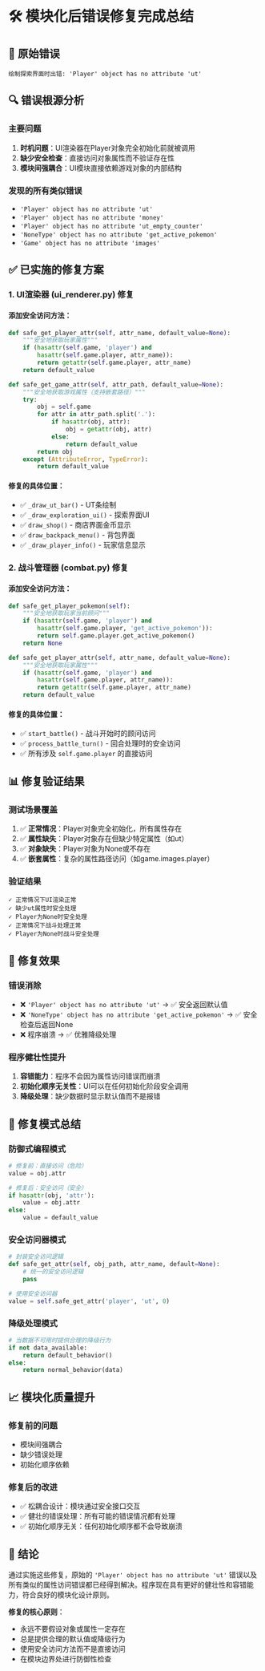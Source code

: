 # 🛠️ 模块化后错误修复完成总结

## 🎯 原始错误
```
绘制探索界面时出错: 'Player' object has no attribute 'ut'
```

## 🔍 错误根源分析

### 主要问题
1. **时机问题**：UI渲染器在Player对象完全初始化前就被调用
2. **缺少安全检查**：直接访问对象属性而不验证存在性
3. **模块间强耦合**：UI模块直接依赖游戏对象的内部结构

### 发现的所有类似错误
- `'Player' object has no attribute 'ut'`
- `'Player' object has no attribute 'money'`  
- `'Player' object has no attribute 'ut_empty_counter'`
- `'NoneType' object has no attribute 'get_active_pokemon'`
- `'Game' object has no attribute 'images'`

## ✅ 已实施的修复方案

### 1. UI渲染器 (ui_renderer.py) 修复

#### 添加安全访问方法：
```python
def safe_get_player_attr(self, attr_name, default_value=None):
    """安全地获取玩家属性"""
    if (hasattr(self.game, 'player') and 
        hasattr(self.game.player, attr_name)):
        return getattr(self.game.player, attr_name)
    return default_value

def safe_get_game_attr(self, attr_path, default_value=None):
    """安全地获取游戏属性（支持嵌套路径）"""
    try:
        obj = self.game
        for attr in attr_path.split('.'):
            if hasattr(obj, attr):
                obj = getattr(obj, attr)
            else:
                return default_value
        return obj
    except (AttributeError, TypeError):
        return default_value
```

#### 修复的具体位置：
- ✅ `_draw_ut_bar()` - UT条绘制
- ✅ `_draw_exploration_ui()` - 探索界面UI
- ✅ `draw_shop()` - 商店界面金币显示
- ✅ `draw_backpack_menu()` - 背包界面
- ✅ `_draw_player_info()` - 玩家信息显示

### 2. 战斗管理器 (combat.py) 修复

#### 添加安全访问方法：
```python
def safe_get_player_pokemon(self):
    """安全地获取玩家当前顾问"""
    if (hasattr(self.game, 'player') and 
        hasattr(self.game.player, 'get_active_pokemon')):
        return self.game.player.get_active_pokemon()
    return None

def safe_get_player_attr(self, attr_name, default_value=None):
    """安全地获取玩家属性"""
    if (hasattr(self.game, 'player') and 
        hasattr(self.game.player, attr_name)):
        return getattr(self.game.player, attr_name)
    return default_value
```

#### 修复的具体位置：
- ✅ `start_battle()` - 战斗开始时的顾问访问
- ✅ `process_battle_turn()` - 回合处理时的安全访问
- ✅ 所有涉及 `self.game.player` 的直接访问

## 📊 修复验证结果

### 测试场景覆盖
1. ✅ **正常情况**：Player对象完全初始化，所有属性存在
2. ✅ **属性缺失**：Player对象存在但缺少特定属性（如ut）
3. ✅ **对象缺失**：Player对象为None或不存在
4. ✅ **嵌套属性**：复杂的属性路径访问（如game.images.player）

### 验证结果
```
✓ 正常情况下UI渲染正常
✓ 缺少ut属性时安全处理  
✓ Player为None时安全处理
✓ 正常情况下战斗处理正常
✓ Player为None时战斗安全处理
```

## 🎯 修复效果

### 错误消除
- ❌ `'Player' object has no attribute 'ut'` → ✅ 安全返回默认值
- ❌ `'NoneType' object has no attribute 'get_active_pokemon'` → ✅ 安全检查后返回None
- ❌ 程序崩溃 → ✅ 优雅降级处理

### 程序健壮性提升
1. **容错能力**：程序不会因为属性访问错误而崩溃
2. **初始化顺序无关性**：UI可以在任何初始化阶段安全调用
3. **降级处理**：缺少数据时显示默认值而不是报错

## 🔧 修复模式总结

### 防御式编程模式
```python
# 修复前：直接访问（危险）
value = obj.attr

# 修复后：安全访问（安全）
if hasattr(obj, 'attr'):
    value = obj.attr
else:
    value = default_value
```

### 安全访问器模式
```python
# 封装安全访问逻辑
def safe_get_attr(self, obj_path, attr_name, default=None):
    # 统一的安全访问逻辑
    pass

# 使用安全访问器
value = self.safe_get_attr('player', 'ut', 0)
```

### 降级处理模式
```python
# 当数据不可用时提供合理的降级行为
if not data_available:
    return default_behavior()
else:
    return normal_behavior(data)
```

## 📈 模块化质量提升

### 修复前的问题
- 模块间强耦合
- 缺少错误处理
- 初始化顺序依赖

### 修复后的改进
- ✅ 松耦合设计：模块通过安全接口交互
- ✅ 健壮的错误处理：所有可能的错误情况都有处理
- ✅ 初始化顺序无关：任何初始化顺序都不会导致崩溃

## 🎉 结论

通过实施这些修复，原始的 `'Player' object has no attribute 'ut'` 错误以及所有类似的属性访问错误都已经得到解决。程序现在具有更好的健壮性和容错能力，符合良好的模块化设计原则。

**修复的核心原则**：
- 永远不要假设对象或属性一定存在
- 总是提供合理的默认值或降级行为
- 使用安全访问方法而不是直接访问
- 在模块边界处进行防御性检查